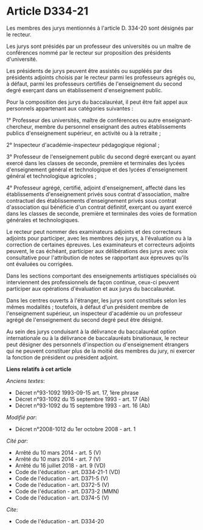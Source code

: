 # Article D334-21

Les membres des jurys mentionnés à l'article D. 334-20 sont désignés par le recteur. 

Les jurys sont présidés par un professeur des universités ou un maître de conférences nommé par le recteur sur proposition
des présidents d'université. 

Les présidents de jurys peuvent être assistés ou suppléés par des présidents adjoints choisis par le recteur parmi les
professeurs agrégés ou, à défaut, parmi les professeurs certifiés de l'enseignement du second degré exerçant dans un
établissement d'enseignement public. 

Pour la composition des jurys du baccalauréat, il peut être fait appel aux personnels appartenant aux catégories suivantes : 

1° Professeur des universités, maître de conférences ou autre enseignant-chercheur, membre du personnel enseignant des autres
établissements publics d'enseignement supérieur, en activité ou à la retraite ; 

2° Inspecteur d'académie-inspecteur pédagogique régional ; 

3° Professeur de l'enseignement public du second degré exerçant ou ayant exercé dans les classes de seconde, première et
terminales des lycées d'enseignement général et technologique et des lycées d'enseignement général et technologique
agricoles ; 

4° Professeur agrégé, certifié, adjoint d'enseignement, affecté dans les établissements d'enseignement privés sous contrat
d'association, maître contractuel des établissements d'enseignement privés sous contrat d'association qui bénéficie d'un
contrat définitif, exerçant ou ayant exercé dans les classes de seconde, première et terminales des voies de formation
générales et technologiques. 

Le recteur peut nommer des examinateurs adjoints et des correcteurs adjoints pour participer, avec les membres des jurys, à
l'évaluation ou à la correction de certaines épreuves. Les examinateurs et correcteurs adjoints peuvent, le cas échéant,
participer aux délibérations des jurys avec voix consultative pour l'attribution de notes se rapportant aux épreuves qu'ils
ont évaluées ou corrigées. 

Dans les sections comportant des enseignements artistiques spécialisés où interviennent des professionnels de façon continue,
ceux-ci peuvent participer aux opérations d'évaluation et aux jurys du baccalauréat. 

Dans les centres ouverts à l'étranger, les jurys sont constitués selon les mêmes modalités ; toutefois, à défaut d'un
président membre de l'enseignement supérieur, un inspecteur d'académie ou un professeur agrégé de l'enseignement du second
degré peut être désigné. 

Au sein des jurys conduisant à la délivrance du baccalauréat option internationale ou à la délivrance de baccalauréats
binationaux, le recteur peut désigner des personnels d'inspection ou d'enseignement étrangers qui ne peuvent constituer plus
de la moitié des membres du jury, ni exercer la fonction de président ou président adjoint.

**Liens relatifs à cet article**

_Anciens textes_:

  - Décret n°93-1092 1993-09-15 art. 17, 1ère phrase
  - Décret n°93-1092 du 15 septembre 1993 - art. 17 (Ab)
  - Décret n°93-1092 du 15 septembre 1993 - art. 16 (Ab)

_Modifié par_:

  - Décret n°2008-1012 du 1er octobre 2008 - art. 1

_Cité par_:

  - Arrêté du 10 mars 2014 - art. 5 (V)
  - Arrêté du 10 mars 2014 - art. 7 (V)
  - Arrêté du 16 juillet 2018 - art. 9 (VD)
  - Code de l'éducation - art. D334-21-1 (VD)
  - Code de l'éducation - art. D371-5 (V)
  - Code de l'éducation - art. D372-5 (V)
  - Code de l'éducation - art. D373-2 (MMN)
  - Code de l'éducation - art. D374-5 (V)

_Cite_:

  - Code de l'éducation - art. D334-20

